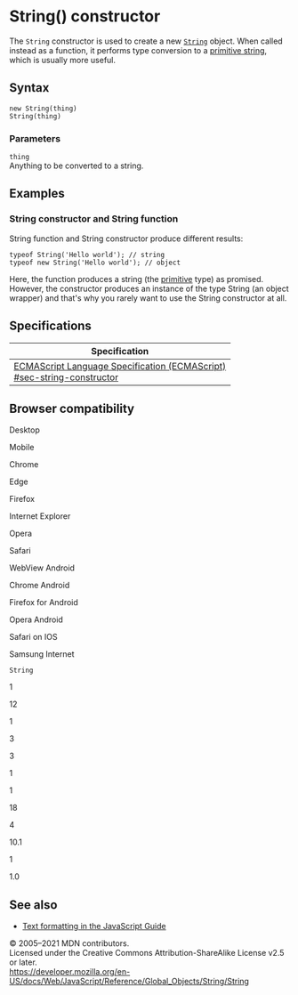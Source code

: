 String() constructor
====================

The `String` constructor is used to create a new [`String`](../string) object. When called instead as a function, it performs type conversion to a [primitive string](https://developer.mozilla.org/en-US/docs/Glossary/String), which is usually more useful.

Syntax
------

    new String(thing)
    String(thing)

### Parameters

`thing`  
Anything to be converted to a string.

Examples
--------

### String constructor and String function

String function and String constructor produce different results:

    typeof String('Hello world'); // string
    typeof new String('Hello world'); // object

Here, the function produces a string (the [primitive](https://developer.mozilla.org/en-US/docs/Glossary/Primitive) type) as promised. However, the constructor produces an instance of the type String (an object wrapper) and that's why you rarely want to use the String constructor at all.

Specifications
--------------

<table><thead><tr class="header"><th>Specification</th></tr></thead><tbody><tr class="odd"><td><a href="https://tc39.es/ecma262/#sec-string-constructor">ECMAScript Language Specification (ECMAScript)<br />
<span class="small">#sec-string-constructor</span></a></td></tr></tbody></table>

Browser compatibility
---------------------

Desktop

Mobile

Chrome

Edge

Firefox

Internet Explorer

Opera

Safari

WebView Android

Chrome Android

Firefox for Android

Opera Android

Safari on IOS

Samsung Internet

`String`

1

12

1

3

3

1

1

18

4

10.1

1

1.0

See also
--------

-   [Text formatting in the JavaScript Guide](https://developer.mozilla.org/en-US/docs/Web/JavaScript/Guide/Text_formatting)

© 2005–2021 MDN contributors.  
Licensed under the Creative Commons Attribution-ShareAlike License v2.5 or later.  
<a href="https://developer.mozilla.org/en-US/docs/Web/JavaScript/Reference/Global_Objects/String/String" class="_attribution-link">https://developer.mozilla.org/en-US/docs/Web/JavaScript/Reference/Global_Objects/String/String</a>
